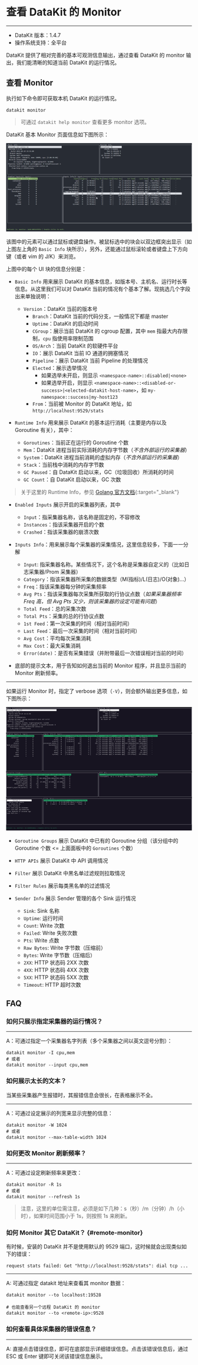 
# 查看 DataKit 的 Monitor
---

- DataKit 版本：1.4.7
- 操作系统支持：全平台

DataKit 提供了相对完善的基本可观测信息输出，通过查看 DataKit 的 monitor 输出，我们能清晰的知道当前 DataKit 的运行情况。

## 查看 Monitor

执行如下命令即可获取本机 DataKit 的运行情况。

```
datakit monitor
```

> 可通过 `datakit help monitor` 查看更多 monitor 选项。

DataKit 基本 Monitor 页面信息如下图所示：

![基础Monitor信息展示](imgs/monitor-basic-v1.gif) 

该图中的元素可以通过鼠标或键盘操作。被鼠标选中的块会以双边框突出显示（如上图左上角的 `Basic Info` 块所示），另外，还能通过鼠标滚轮或者键盘上下方向键（或者 vim 的 J/K）来浏览。

上图中的每个 UI 块的信息分别是：

- `Basic Info` 用来展示 DataKit 的基本信息，如版本号、主机名、运行时长等信息。从这里我们可以对 DataKit 当前的情况有个基本了解。现挑选几个字段出来单独说明：
  - `Version`：DataKit 当前的版本号
	- `Branch`：DataKit 当前的代码分支，一般情况下都是 master
	- `Uptime`：DataKit 的启动时间
	- `CGroup`：展示当前 DataKit 的 cgroup 配置，其中 `mem` 指最大内存限制，`cpu` 指使用率限制范围
	- `OS/Arch`：当前 DataKit 的软硬件平台
	- `IO`：展示 DataKit 当前 IO 通道的拥塞情况
	- `Pipeline`：展示 DataKit 当前 Pipeline 的处理情况
	- `Elected`：展示选举情况
	  - 如果选举未开启，则显示 `<namespace-name>::disabled|<none>`
	  - 如果选举开启，则显示 `<namespace-name>::<disabled-or-success>|<elected-datakit-host-name>`，如 `my-namespace::success|my-host123`
	- `From`：当前被 Monitor 的 DataKit 地址，如 `http://localhost:9529/stats`

- `Runtime Info` 用来展示 DataKit 的基本运行消耗（主要是内存以及 Goroutine 有关），其中：

	- `Goroutines`：当前正在运行的 Goroutine 个数
	- `Mem`：DataKit 进程当前实际消耗的内存字节数（*不含外部运行的采集器*）
	- `System`：DataKit 进程当前消耗的虚拟内存（*不含外部运行的采集器*）
	- `Stack`：当前栈中消耗的内存字节数
	- `GC Paused`：自 DataKit 启动以来，GC（垃圾回收）所消耗的时间
	- `GC Count`：自 DataKit 启动以来，GC 次数

> 关于这里的 Runtime Info，参见 [Golang 官方文档](https://pkg.go.dev/runtime#ReadMemStats){:target="_blank"}

- `Enabled Inputs` 展示开启的采集器列表，其中

	- `Input`：指采集器名称，该名称是固定的，不容修改
	- `Instances`：指该采集器开启的个数
	- `Crashed`：指该采集器的崩溃次数

- `Inputs Info`：用来展示每个采集器的采集情况，这里信息较多，下面一一分解
	- `Input`: 指采集器名称。某些情况下，这个名称是采集器自定义的（比如日志采集器/Prom 采集器）
	- `Category`：指该采集器所采集的数据类型（M(指标)/L(日志)/O(对象)...）
	- `Freq`：指该采集器每分钟的采集频率
	- `Avg Pts`：指该采集器每次采集所获取的行协议点数（*如果采集器频率 Freq 高，但 Avg Pts 又少，则该采集器的设定可能有问题*）
	- `Total Feed`：总的采集次数
	- `Total Pts`：采集的总的行协议点数
	- `1st Feed`：第一次采集的时间（相对当前时间）
	- `Last Feed`：最后一次采集的时间（相对当前时间）
	- `Avg Cost`：平均每次采集消耗
	- `Max Cost`：最大采集消耗
	- `Error(date)`：是否有采集错误（并附带最后一次错误相对当前的时间）

- 底部的提示文本，用于告知如何退出当前的 Monitor 程序，并且显示当前的 Monitor 刷新频率。

---

如果运行 Monitor 时，指定了 verbose 选项（`-V`），则会额外输出更多信息，如下图所示：

![完整Monitor信息展示](imgs/monitor-verbose-v1.gif) 

- `Goroutine Groups` 展示 DataKit 中已有的 Goroutine 分组（该分组中的 Goroutine 个数 <= 上面面板中的 `Goroutines` 个数）
- `HTTP APIs` 展示 DataKit 中 API 调用情况
- `Filter` 展示 DataKit 中黑名单过滤规则拉取情况
- `Filter Rules` 展示每类黑名单的过滤情况

- `Sender Info` 展示 Sender 管理的各个 Sink 运行情况
	- `Sink`: Sink 名称
	- `Uptime`: 运行时间
	- `Count`: Write 次数
	- `Failed`: Write 失败次数
	- `Pts`: Write 点数
	- `Raw Bytes`: Write 字节数（压缩前）
	- `Bytes`: Write 字节数（压缩后）
	- `2XX`: HTTP 状态码 2XX 次数
	- `4XX`: HTTP 状态码 4XX 次数
	- `5XX`: HTTP 状态码 5XX 次数
	- `Timeout`: HTTP 超时次数

## FAQ

### 如何只展示指定采集器的运行情况？

---

A：可通过指定一个采集器名字列表（多个采集器之间以英文逗号分割）：

```shell
datakit monitor -I cpu,mem
# 或者
datakit monitor --input cpu,mem
```

### 如何展示太长的文本？

当某些采集器产生报错时，其报错信息会很长，在表格展示不全。

---

A：可通过设定展示的列宽来显示完整的信息：

```shell
datakit monitor -W 1024
# 或者
datakit monitor --max-table-width 1024
```

### 如何更改 Monitor 刷新频率？

---

A：可通过设定刷新频率来更改：

```shell
datakit monitor -R 1s
# 或者
datakit monitor --refresh 1s
```

> 注意，这里的单位需注意，必须是如下几种：s（秒）/m（分钟）/h（小时），如果时间范围小于 1s，则按照 1s 来刷新。

### 如何 Monitor 其它 DataKit？ {#remote-monitor}

有时候，安装的 DataKit 并不是使用默认的 9529 端口，这时候就会出现类似如下的错误：

```shell
request stats failed: Get "http://localhost:9528/stats": dial tcp ...
```

---

A: 可通过指定 datakit 地址来查看其 monitor 数据：

```shell
datakit monitor --to localhost:19528

# 也能查看另一个远程 DataKit 的 monitor
datakit monitor --to <remote-ip>:9528
```

### 如何查看具体采集器的错误信息？

---

A: 直接点击错误信息，即可在底部显示详细错误信息。点击该错误信息后，通过 ESC 或 Enter 键即可关闭该错误信息展示。
